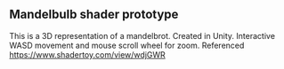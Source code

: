 ## Mandelbulb shader prototype

This is a 3D representation of a mandelbrot. Created in Unity. Interactive WASD movement and mouse scroll wheel for zoom. Referenced https://www.shadertoy.com/view/wdjGWR

